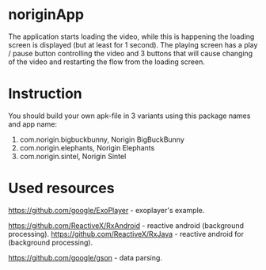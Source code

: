 # noriginApp

The application starts loading the video, while this is happening the loading screen is displayed (but at least for 1 second). The playing screen has a play / pause button controlling the video and
3 buttons that will cause changing of the video and restarting the flow from the loading screen.

# Instruction

You should build your own apk-file in 3 variants using this package names and app name:
1) com.norigin.bigbuckbunny, Norigin BigBuckBunny
2) com.norigin.elephants, Norigin Elephants
3) com.norigin.sintel, Norigin Sintel



# Used resources

https://github.com/google/ExoPlayer - exoplayer's example.

https://github.com/ReactiveX/RxAndroid - reactive android (background processing).
https://github.com/ReactiveX/RxJava - reactive android for (background processing).

https://github.com/google/gson - data parsing.




